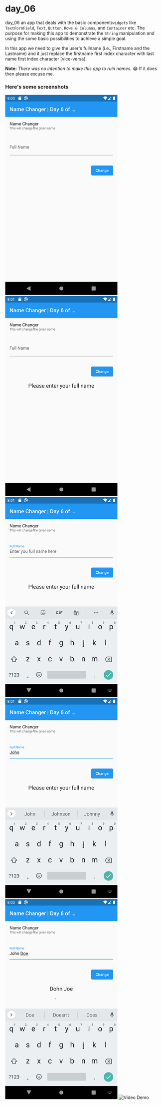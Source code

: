 # day_06

day_06 an app that deals with the basic component/`widgets` like `TextFormField`, `Text`, `Button`, `Rows & Columns`, and `Container` etc. The purpose for making this app to demonstrate the `String` manipulation and using the some basic possibilities to achieve a simple goal.

In this app we need to give the user's fullname (i.e., Firstname and the Lastname) and it just replace the firstname first index character with last name first index character [vice-versa].

**Note:** *There was no intention to make this app to ruin names.* 😂 If it does then please excuse me.

### Here's some screenshots

![Screenshot 1](assets/images/Screenshot_1612924253.png)
![Screenshot 2](assets/images/Screenshot_1612924292.png)
![Screenshot 3](assets/images/Screenshot_1612924304.png)
![Screenshot 4](assets/images/Screenshot_1612924315.png)
![Screenshot 5](assets/images/Screenshot_1612924327.png)
![Video Demo](assets/images/day6.gif)